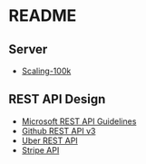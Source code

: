 README
========

## Server
- [Scaling-100k](https://alexpareto.com/scalability/systems/2020/02/03/scaling-100k.html)

## REST API Design 

- [Microsoft REST API Guidelines](https://github.com/Microsoft/api-guidelines/blob/master/Guidelines.md?fbclid=IwAR2-ljjeQVePNKb3NH17tn_famxPvINn89eHj8PUpvWa49GodNGTAYNlDW4#91-item-keys)
- [Github REST API v3](https://developer.github.com/v3/)
- [Uber REST API](https://developer.uber.com/docs/riders/references/api)
- [Stripe API](https://stripe.com/docs/api)
